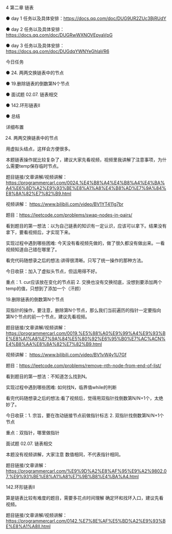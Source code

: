 4 第二章 链表

● day 1 任务以及具体安排：https://docs.qq.com/doc/DUG9UR2ZUc3BjRUdY 

● day 2 任务以及具体安排：https://docs.qq.com/doc/DUGRwWXNOVEpyaVpG 

● day 3 任务以及具体安排：https://docs.qq.com/doc/DUGdqYWNYeGhlaVR6

 
今日任务 

● 24. 两两交换链表中的节点 

● 19.删除链表的倒数第N个节点

● 面试题 02.07. 链表相交 

● 142.环形链表II 

● 总结

 详细布置 

 24. 两两交换链表中的节点 

用虚拟头结点，这样会方便很多。 

本题链表操作就比较复杂了，建议大家先看视频，视频里我讲解了注意事项，为什么需要temp保存临时节点。

题目链接/文章讲解/视频讲解： https://programmercarl.com/0024.%E4%B8%A4%E4%B8%A4%E4%BA%A4%E6%8D%A2%E9%93%BE%E8%A1%A8%E4%B8%AD%E7%9A%84%E8%8A%82%E7%82%B9.html

视频讲解： https://www.bilibili.com/video/BV1YT411g7br

题目：https://leetcode.com/problems/swap-nodes-in-pairs/

看到题目的第一想法：以为自己链表的知识有一定认识，应该可以拿下。结果没有拿下，要看视频后，才实现下来。

实现过程中遇到哪些困难: 今天没有看视频先做的，做了很久都没有做出来。一看视频知道自己错在哪里了。

看完代码随想录之后的想法:讲得很清晰。只写了统一操作的那种方法。

今日收获：加入了虚拟头节点，但运用得不好。

重点：1. cur应该放在变化的节点前 2. 交换也没有交换彻底，没想到要添加两个temp的值，只想到了添加一个（汗颜）

 19.删除链表的倒数第N个节点  

双指针的操作，要注意，删除第N个节点，那么我们当前遍历的指针一定要指向 第N个节点的前一个节点，建议先看视频。

题目链接/文章讲解/视频讲解：https://programmercarl.com/0019.%E5%88%A0%E9%99%A4%E9%93%BE%E8%A1%A8%E7%9A%84%E5%80%92%E6%95%B0%E7%AC%ACN%E4%B8%AA%E8%8A%82%E7%82%B9.html

视频讲解： https://www.bilibili.com/video/BV1vW4y1U7Gf

题目：https://leetcode.com/problems/remove-nth-node-from-end-of-list/

看到题目的第一想法：不知道怎么找到N。

实现过程中遇到哪些困难: 如何找N，临界值while的判断

看完代码随想录之后的想法:看了视频后，觉得用双指针找倒数第N/N+1个，太绝妙了。

今日收获：1. 宗旨，要在改动链接节点前做指针标志 2. 双指针找倒数第N/N+1个节点

重点：双指针，哪里做指针
 

面试题 02.07. 链表相交  

本题没有视频讲解，大家注意 数值相同，不代表指针相同。

题目链接/文章讲解：https://programmercarl.com/%E9%9D%A2%E8%AF%95%E9%A2%9802.07.%E9%93%BE%E8%A1%A8%E7%9B%B8%E4%BA%A4.html

 142.环形链表II  

算是链表比较有难度的题目，需要多花点时间理解 确定环和找环入口，建议先看视频。

题目链接/文章讲解/视频讲解：https://programmercarl.com/0142.%E7%8E%AF%E5%BD%A2%E9%93%BE%E8%A1%A8II.html
